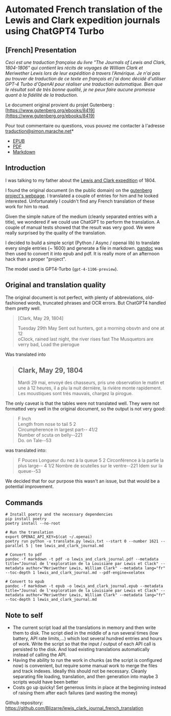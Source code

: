 # Automated French translation of the Lewis and Clark expedition journals using ChatGPT4 Turbo

## \[French\] Presentation

*Ceci est une traduction française du livre "The Journals of Lewis and Clark, 1804-1806" qui contient les récits de voyages de William Clark et Meriwether Lewis lors de leur expédition à travers l'Amérique. Je n'ai pas pu trouver de traduction de ce texte en français et j'ai donc décidé d'utiliser GPT-4 Turbo d'OpenAI pour réaliser une traduction automatique. Bien que le résultat soit de très bonne qualité, je ne peux faire aucune promesse quant à la fidélité de la traduction.*

Le document original provient du projet Gutenberg : [https://www.gutenberg.org/ebooks/8419](https://www.gutenberg.org/ebooks/8419)

Pour tout commentaire ou questions, vous pouvez me contacter à l'adresse [traduction@simon.marache.net](mailto:traduction@simon.marache.net)*

- [EPUB](https://github.com/Blizarre/lewis_clark_journal_french_translation/raw/master/lewis_and_clark_journal.epub)
- [PDF](https://github.com/Blizarre/lewis_clark_journal_french_translation/raw/master/lewis_and_clark_journal.pdf)
- [Markdown](https://github.com/Blizarre/lewis_clark_journal_french_translation/raw/master/lewis_and_clark_journal.md)

## Introduction

I was talking to my father about the [Lewis and Clark expedition](https://en.wikipedia.org/wiki/Lewis_and_Clark_Expedition) of 1804.

I found the original document (in the public domain) on the [gutenberg project's webpage](https://www.gutenberg.org/ebooks/8419). I translated a couple of entries for him and he looked interested. Unfortunately I couldn't find any French translation of these work for him to read.

Given the simple nature of the medium (cleanly separated entries with a title), we wondered if we could use ChatGPT to perform the translation.
A couple of manual tests showed that the result was very good. We were really surprised by the quality of the translation.

I decided to build a simple script (Python / Async / openai lib) to translate every single entries (~ 1600) and generate a file in markdown. [pandoc](https://pandoc.org) was then used to convert it into epub and pdf. It is really more of an afternoon hack than a proper "project".

The model used is GPT4-Turbo (`gpt-4-1106-preview`).

## Original and translation quality

The original document is not perfect, with plenty of abbreviations, old-fashioned words, truncated phrases and OCR errors. But ChatGPT4 handled them pretty well.

> [Clark, May 29, 1804]
>
> Tuesday 29th May Sent out hunters, got a morning obsvtn and one at 12<br/>
> oClock, rained last night, the river rises fast The Musquetors are<br/>
> verry bad, Load the pierogue

Was translated into

> ## Clark, May 29, 1804
> Mardi 29 mai, envoyé des chasseurs, pris une observation le matin et une à 12 heures, il a plu la nuit dernière, la rivière monte rapidement. Les moustiques sont très mauvais, chargez la pirogue.


The only caveat is that the tables were not translated well. They were not formatted very well in the original document, so the output is not very good:

> F        Inch<br/>
> Length from nose to tail                 5        2<br/>
> Circumpherence in largest part--                41/2<br/>
> Number of scuta on belly--221<br/>
> Do. on Tale--53<br/>

was translated into:

> F       Pouces Longueur du nez à la queue                   5        2 Circonférence à la partie la plus large--                4 1/2 Nombre de scutelles sur le ventre--221 Idem sur la queue--53

We decided that for our purpose this wasn't an issue, but that would be a potential improvement.

## Commands

```shell
# Install poetry and the necessary dependencies
pip install poetry
poetry install --no-root

# Run the translation
export OPENAI_API_KEY=$(cat ~/.openai)
poetry run python -u translate.py lewis.txt --start 0 --number 1621 --parallel 5 | tee lewis_and_clark_journal.md

# Convert to pdf
pandoc -f markdown -t pdf -o lewis_and_clark_journal.pdf --metadata title="Journal de l'exploration de la Louisiane par Lewis et Clack" --metadata author="Meriwether Lewis, William Clark" --metadata lang="fr"  --toc-depth 1 lewis_and_clark_journal.md --pdf-engine=xelatex

# Convert to epub
pandoc -f markdown -t epub -o lewis_and_clark_journal.epub --metadata title="Journal de l'exploration de la Louisiane par Lewis et Clack" --metadata author="Meriwether Lewis, William Clark" --metadata lang="fr"  --toc-depth 1 lewis_and_clark_journal.md
```
## Note to self

- The current script load all the translations in memory and then write them to disk. The script died in the middle of a run several times (low battery, API rate limits,...) which lost several hundred entries and hours of work. Write the script so that the input / output of each API call is persisted to the disk. And load existing translations automatically instead of calling the API.
- Having the ability to run the work in chunks (as the script is configured now) is convenient, but require some manual work to merge the files and track indexes. Ideally this should not be necessary. Cleanly separating file loading, translation, and then generation into maybe 3 scripts would have been better
- Costs go up quicky! Set generous limits in place at the beginning instead of raising them after each failures (and wasting the money)



Github repository: https://github.com/Blizarre/lewis_clark_journal_french_translation
